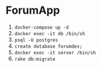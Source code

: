 # ForumApp

1. `docker-compose up -d`
2. `docker exec -it db /bin/sh`
3. `psql -U postgres`
4. `create database forumdev;`
5. `docker exec -it server /bin/sh`
6. `rake db:migrate`

